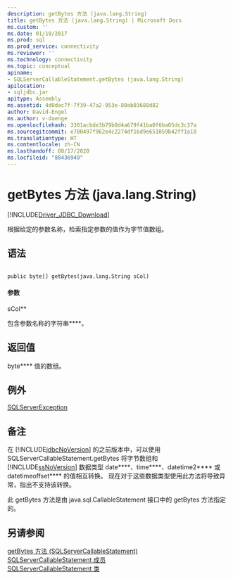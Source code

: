 ```yaml
---
description: getBytes 方法 (java.lang.String)
title: getBytes 方法 (java.lang.String) | Microsoft Docs
ms.custom: ''
ms.date: 01/19/2017
ms.prod: sql
ms.prod_service: connectivity
ms.reviewer: ''
ms.technology: connectivity
ms.topic: conceptual
apiname:
- SQLServerCallableStatement.getBytes (java.lang.String)
apilocation:
- sqljdbc.jar
apitype: Assembly
ms.assetid: 4d0dac7f-7f39-47a2-953e-80ab03688d82
author: David-Engel
ms.author: v-daenge
ms.openlocfilehash: 3301acbde3b79b8d4a679f41ba0f6ba05dc3c37a
ms.sourcegitcommit: e700497f962e4c2274df16d9e651059b42ff1a10
ms.translationtype: HT
ms.contentlocale: zh-CN
ms.lasthandoff: 08/17/2020
ms.locfileid: "88436949"
---
```

# <a name="getbytes-method-javalangstring"></a>getBytes 方法 (java.lang.String)
[!INCLUDE[Driver_JDBC_Download](../../../includes/driver_jdbc_download.md)]

  根据给定的参数名称，检索指定参数的值作为字节值数组。  
  
## <a name="syntax"></a>语法  
  
```  
  
public byte[] getBytes(java.lang.String sCol)  
```  
  
#### <a name="parameters"></a>参数  
 sCol**  
  
 包含参数名称的字符串****。  
  
## <a name="return-value"></a>返回值  
 byte**** 值的数组。  
  
## <a name="exceptions"></a>例外  
 [SQLServerException](../../../connect/jdbc/reference/sqlserverexception-class.md)  
  
## <a name="remarks"></a>备注  
 在 [!INCLUDE[jdbcNoVersion](../../../includes/jdbcnoversion_md.md)] 的之前版本中，可以使用 SQLServerCallableStatement.getBytes 将字节数组和 [!INCLUDE[ssNoVersion](../../../includes/ssnoversion-md.md)] 数据类型 date****、time****、datetime2**** 或 datetimeoffset**** 的值相互转换。 现在对于这些数据类型使用此方法将导致异常，指出不支持该转换。  
  
 此 getBytes 方法是由 java.sql.CallableStatement 接口中的 getBytes 方法指定的。  
  
## <a name="see-also"></a>另请参阅  
 [getBytes 方法 &#40;SQLServerCallableStatement&#41;](../../../connect/jdbc/reference/getbytes-method-sqlservercallablestatement.md)   
 [SQLServerCallableStatement 成员](../../../connect/jdbc/reference/sqlservercallablestatement-members.md)   
 [SQLServerCallableStatement 类](../../../connect/jdbc/reference/sqlservercallablestatement-class.md)  
  
  
